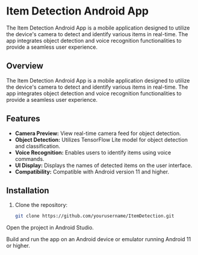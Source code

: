 # Item Detection Android App

The Item Detection Android App is a mobile application designed to utilize the device's camera to detect and identify various items in real-time. The app integrates object detection and voice recognition functionalities to provide a seamless user experience.

## Overview

The Item Detection Android App is a mobile application designed to utilize the device's camera to detect and identify various items in real-time. The app integrates object detection and voice recognition functionalities to provide a seamless user experience.

## Features

- **Camera Preview:** View real-time camera feed for object detection.
- **Object Detection:** Utilizes TensorFlow Lite model for object detection and classification.
- **Voice Recognition:** Enables users to identify items using voice commands.
- **UI Display:** Displays the names of detected items on the user interface.
- **Compatibility:** Compatible with Android version 11 and higher.

## Installation

1. Clone the repository:

   ```bash
   git clone https://github.com/yourusername/ItemDetection.git
Open the project in Android Studio.

Build and run the app on an Android device or emulator running Android 11 or higher.

